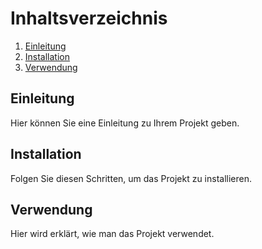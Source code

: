 # Inhaltsverzeichnis

1. [Einleitung](#einleitung)
2. [Installation](#installation)
3. [Verwendung](#verwendung)


## Einleitung
Hier können Sie eine Einleitung zu Ihrem Projekt geben.

## Installation
Folgen Sie diesen Schritten, um das Projekt zu installieren.

## Verwendung
Hier wird erklärt, wie man das Projekt verwendet.

